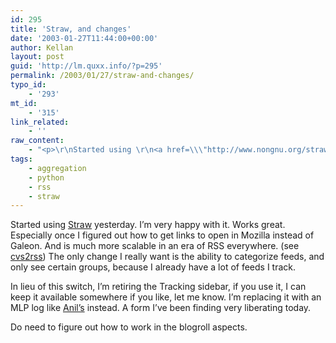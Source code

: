 ```yaml
---
id: 295
title: 'Straw, and changes'
date: '2003-01-27T11:44:00+00:00'
author: Kellan
layout: post
guid: 'http://lm.quxx.info/?p=295'
permalink: /2003/01/27/straw-and-changes/
typo_id:
    - '293'
mt_id:
    - '315'
link_related:
    - ''
raw_content:
    - "<p>\r\nStarted using \r\n<a href=\\\"http://www.nongnu.org/straw\\\">Straw</a> yesterday.  I\\'m very happy with it.  Works great.  \r\nEspecially once I figured out how to get links to open in Mozilla instead of\r\nGaleon.  And is\r\nmuch more scalable in an era of RSS everywhere. (see \r\n<a href=\\\"http://laughingmeme.org/archives/000296.html#000296\\\">cvs2rss</a>)\r\nThe only change I really want is the ability to categorize feeds, and\r\nonly see certain groups, because I already have a lot of feeds I track.\r\n</p>\r\n<p>\r\nIn lieu of this switch, I\\'m retiring the Tracking sidebar, if you use it, I can\r\nkeep it available somewhere if you like, let me know.  I\\'m replacing it with an\r\nMLP log like <a href=\\\"http://dashes.com/anil\\\">Anil\\'s</a> instead.  A form I\\'ve\r\nbeen finding very liberating today.\r\n</p>\r\n<p>\r\nDo need to figure out how to work in the blogroll aspects.\r\n</p>"
tags:
    - aggregation
    - python
    - rss
    - straw
---
```


Started using [Straw](http://www.nongnu.org/straw) yesterday. I’m very happy with it. Works great. Especially once I figured out how to get links to open in Mozilla instead of Galeon. And is much more scalable in an era of RSS everywhere. (see [cvs2rss](http://laughingmeme.org/archives/000296.html#000296)) The only change I really want is the ability to categorize feeds, and only see certain groups, because I already have a lot of feeds I track.

In lieu of this switch, I’m retiring the Tracking sidebar, if you use it, I can keep it available somewhere if you like, let me know. I’m replacing it with an MLP log like [Anil’s](http://dashes.com/anil) instead. A form I’ve been finding very liberating today.

Do need to figure out how to work in the blogroll aspects.